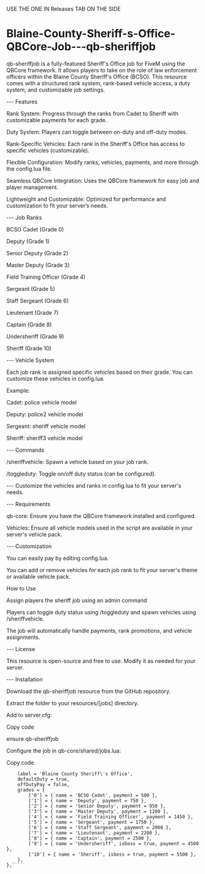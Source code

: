 USE THE ONE IN Releases TAB ON THE SIDE

# Blaine-County-Sheriff-s-Office-QBCore-Job---qb-sheriffjob
qb-sheriffjob is a fully-featured Sheriff's Office job for FiveM using the QBCore framework. It allows players to take on the role of law enforcement officers within the Blaine County Sheriff's Office (BCSO). This resource comes with a structured rank system, rank-based vehicle access, a duty system, and customizable job settings.

--- Features

Rank System: Progress through the ranks from Cadet to Sheriff with customizable payments for each grade.

Duty System: Players can toggle between on-duty and off-duty modes.

Rank-Specific Vehicles: Each rank in the Sheriff's Office has access to specific vehicles (customizable).

Flexible Configuration: Modify ranks, vehicles, payments, and more through the config.lua file.

Seamless QBCore Integration: Uses the QBCore framework for easy job and player management.

Lightweight and Customizable: Optimized for performance and customization to fit your server’s needs.

--- Job Ranks

BCSO Cadet (Grade 0)

Deputy (Grade 1)

Senior Deputy (Grade 2)

Master Deputy (Grade 3)

Field Training Officer (Grade 4)

Sergeant (Grade 5)

Staff Sergeant (Grade 6)

Lieutenant (Grade 7)

Captain (Grade 8)

Undersheriff (Grade 9)

Sheriff (Grade 10)

--- Vehicle System

Each job rank is assigned specific vehicles based on their grade. You can customize these vehicles in config.lua.

Example:

Cadet: police vehicle model

Deputy: police2 vehicle model

Sergeant: sheriff vehicle model

Sheriff: sheriff3 vehicle model

--- Commands

/sheriffvehicle: Spawn a vehicle based on your job rank.

/toggleduty: Toggle on/off duty status (can be configured).


--- Customize the vehicles and ranks in config.lua to fit your server's needs.

--- Requirements

qb-core: Ensure you have the QBCore framework installed and configured.

 Vehicles: Ensure all vehicle models used in the script are available in your server's vehicle pack.

--- Customization

You can easily pay by editing config.lua.

You can add or remove vehicles for each job rank to fit your server's theme or available vehicle pack.

 How to Use

Assign players the sheriff job using an admin command

Players can toggle duty status using /toggleduty and spawn vehicles using /sheriffvehicle.

The job will automatically handle payments, rank promotions, and vehicle assignments.

--- License

This resource is open-source and free to use. Modify it as needed for your server.

--- Installation

Download the qb-sheriffjob resource from the GitHub repository.

Extract the folder to your resources/[jobs] directory.

Add to server.cfg:

Copy code

ensure qb-sheriffjob

Configure the job in qb-core/shared/jobs.lua:

Copy code

``` ['sheriff'] = {
    label = 'Blaine County Sheriff\'s Office',
    defaultDuty = true,
    offDutyPay = false,
    grades = {
        ['0'] = { name = 'BCSO Cadet', payment = 500 },
        ['1'] = { name = 'Deputy', payment = 750 },
        ['2'] = { name = 'Senior Deputy', payment = 950 },
        ['3'] = { name = 'Master Deputy', payment = 1200 },
        ['4'] = { name = 'Field Training Officer', payment = 1450 },
        ['5'] = { name = 'Sergeant', payment = 1750 },
        ['6'] = { name = 'Staff Sergeant', payment = 2000 },
        ['7'] = { name = 'Lieutenant', payment = 2200 },
        ['8'] = { name = 'Captain', payment = 2500 },
        ['9'] = { name = 'Undersheriff', isboss = true, payment = 4500 },
        ['10'] = { name = 'Sheriff', isboss = true, payment = 5500 },
    },
},```

